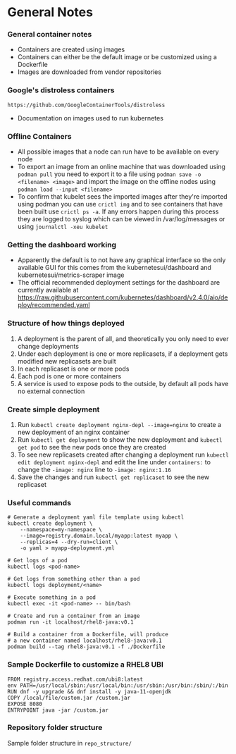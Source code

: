 # General Notes

### General container notes
* Containers are created using images
* Containers can either be the default image or be customized using a Dockerfile
* Images are downloaded from vendor repositories

### Google's distroless containers
```https://github.com/GoogleContainerTools/distroless```
* Documentation on images used to run kubernetes

### Offline Containers
* All possible images that a node can run have to be available on every node
* To export an image from an online machine that was downloaded using ```podman pull```
you need to export it to a file using ```podman save -o <filename> <image>``` and
import the image on the offline nodes using ```podman load --input <filename>```
* To confirm that kubelet sees the imported images after they're imported using podman 
you can use ```crictl img``` and to see containers that have been built use
```crictl ps -a```. If any errors happen during this process they are logged to 
syslog which can be viewed in /var/log/messages or using ```journalctl -xeu kubelet```

### Getting the dashboard working
* Apparently the default is to not have any graphical interface so the only available
GUI for this comes from the kubernetesui/dashboard and kubernetesui/metrics-scraper image
* The official recommended deployment settings for the dashboard are currently available at
https://raw.githubusercontent.com/kubernetes/dashboard/v2.4.0/aio/deploy/recommended.yaml

### Structure of how things deployed
1. A deployment is the parent of all, and theoretically you only need to ever change deployments
2. Under each deployment is one or more replicasets, if a deployment gets modified new replicasets
are built
3. In each replicaset is one or more pods
4. Each pod is one or more containers
5. A service is used to expose pods to the outside, by default all pods have no external connection

### Create simple deployment
1. Run ```kubectl create deployment nginx-depl --image=nginx``` to 
create a new deployment of an nginx container
2. Run ```kubectl get deployment``` to show the new deployment 
and ```kubectl get pod``` to see the new pods once they are created
3. To see new replicasets created after changing a deployment run 
```kubectl edit deployment nginx-depl``` and edit the line under ```containers:```
to change the ```-image: nginx``` line to ```-image: nginx:1.16```
4. Save the changes and run ```kubectl get replicaset``` to see the new replicaset

### Useful commands
```
# Generate a deployment yaml file template using kubectl
kubectl create deployment \
	--namespace=my-namespace \
	--image=registry.domain.local/myapp:latest myapp \
	--replicas=4 --dry-run=client \
	-o yaml > myapp-deployment.yml

# Get logs of a pod
kubectl logs <pod-name> 

# Get logs from something other than a pod
kubectl logs deployment/<name>

# Execute something in a pod
kubectl exec -it <pod-name> -- bin/bash 

# Create and run a container from an image
podman run -it localhost/rhel8-java:v0.1

# Build a container from a Dockerfile, will produce 
# a new container named localhost/rhel8-java:v0.1
podman build --tag rhel8-java:v0.1 -f ./Dockerfile
```


### Sample Dockerfile to customize a RHEL8 UBI
```
FROM registry.access.redhat.com/ubi8:latest
env PATH=/usr/local/sbin:/usr/local/bin:/usr/sbin:/usr/bin:/sbin/:/bin
RUN dnf -y upgrade && dnf install -y java-11-openjdk
COPY /local/file/custom.jar /custom.jar
EXPOSE 8080
ENTRYPOINT java -jar /custom.jar
```

### Repository folder structure
Sample folder structure in ```repo_structure/```